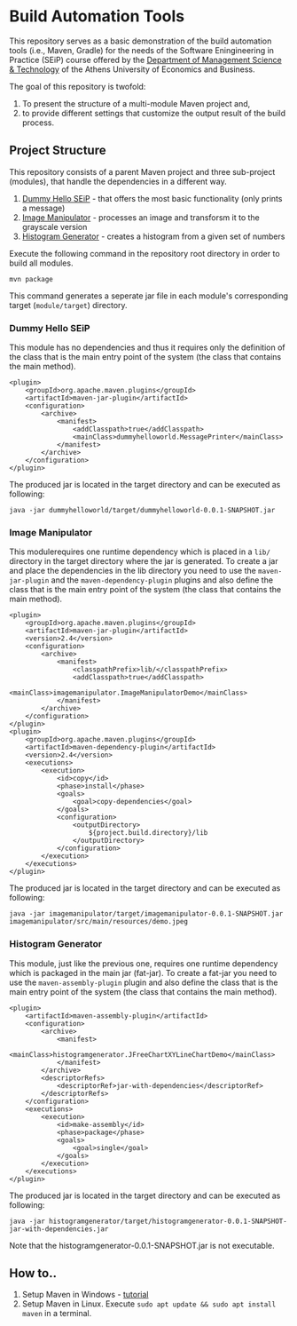 # Build Automation Tools
This repository serves as a basic demonstration of the build automation tools (i.e., Maven, Gradle) for the needs of the Software Eningineering in Practice (SEiP) course offered by the [Department of Management Science & Technology](https://www.dept.aueb.gr/en/dmst) of the Athens University of Economics and Business. 

The goal of this repository is twofold:
1) To present the structure of a multi-module Maven project and,
2) to provide different settings that customize the output result of the build process. 

## Project Structure
This repository consists of a parent Maven project and three sub-project (modules), that handle the dependencies in a different way.
1) [Dummy Hello SEiP](dummyhelloworld) - that offers the most basic functionality (only prints a message)
2) [Image Manipulator](histogramgenerator) - processes an image and transforsm it to the grayscale version
3) [Histogram Generator](imagemanipulator) - creates a histogram from a given set of numbers

Execute the following command in the repository root directory in order to build all modules. 
```
mvn package
```
This command generates a seperate jar file in each module's corresponding target (```module/target```) directory.  


### Dummy Hello SEiP
This module has no dependencies and thus it requires only the definition of the class that is the main entry point of the system (the class that contains the main method). 
```
<plugin>
	<groupId>org.apache.maven.plugins</groupId>
	<artifactId>maven-jar-plugin</artifactId>
	<configuration>
		<archive>
			<manifest>
				<addClasspath>true</addClasspath>
				<mainClass>dummyhelloworld.MessagePrinter</mainClass>
			</manifest>
		</archive>
	</configuration>
</plugin>
```

The produced jar is located in the target directory and can be executed as following:
```
java -jar dummyhelloworld/target/dummyhelloworld-0.0.1-SNAPSHOT.jar
```

### Image Manipulator
This modulerequires one runtime dependency which is placed in a ```lib/``` directory in the target directory where the jar is generated. To create a jar and place the dependencies in the lib directory you need to use the ```maven-jar-plugin``` and the ```maven-dependency-plugin``` plugins and also define the class that is the main entry point of the system (the class that contains the main method). 
```
<plugin>
	<groupId>org.apache.maven.plugins</groupId>
	<artifactId>maven-jar-plugin</artifactId>
	<version>2.4</version>
	<configuration>
		<archive>
			<manifest>
				<classpathPrefix>lib/</classpathPrefix>
				<addClasspath>true</addClasspath>
				<mainClass>imagemanipulator.ImageManipulatorDemo</mainClass>
			</manifest>
		</archive>
	</configuration>
</plugin>
<plugin>
	<groupId>org.apache.maven.plugins</groupId>
	<artifactId>maven-dependency-plugin</artifactId>
	<version>2.4</version>
	<executions>
		<execution>
			<id>copy</id>
			<phase>install</phase>
			<goals>
				<goal>copy-dependencies</goal>
			</goals>
			<configuration>
				<outputDirectory>
					${project.build.directory}/lib
				</outputDirectory>
			</configuration>
		</execution>
	</executions>
</plugin>
```
The produced jar is located in the target directory and can be executed as following:
```
java -jar imagemanipulator/target/imagemanipulator-0.0.1-SNAPSHOT.jar imagemanipulator/src/main/resources/demo.jpeg
```

### Histogram Generator
This module, just like the previous one, requires one runtime dependency which is packaged in the main jar (fat-jar). To create a fat-jar you need to use the ```maven-assembly-plugin``` plugin and also define the class that is the main entry point of the system (the class that contains the main method). 
```
<plugin>
	<artifactId>maven-assembly-plugin</artifactId>
	<configuration>
		<archive>
			<manifest>
			  <mainClass>histogramgenerator.JFreeChartXYLineChartDemo</mainClass> 
			</manifest>
		</archive>
		<descriptorRefs>
			<descriptorRef>jar-with-dependencies</descriptorRef>
		</descriptorRefs>
	</configuration>
	<executions>
		<execution>
			<id>make-assembly</id>
			<phase>package</phase>
			<goals>
				<goal>single</goal>
			</goals>
		</execution>
	</executions>
</plugin>
```

The produced jar is located in the target directory and can be executed as following:
```
java -jar histogramgenerator/target/histogramgenerator-0.0.1-SNAPSHOT-jar-with-dependencies.jar
```
Note that the histogramgenerator-0.0.1-SNAPSHOT.jar is not executable. 


## How to..
1) Setup Maven in Windows - [tutorial](https://mkyong.com/maven/how-to-install-maven-in-windows/)
2) Setup Maven in Linux. Execute ```sudo apt update && sudo apt install maven``` in a terminal. 
